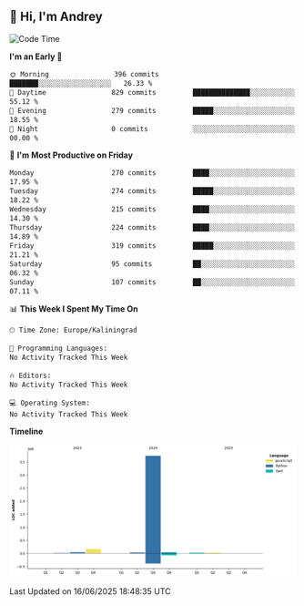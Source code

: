 ## 👋 Hi, I'm Andrey

<!--START_SECTION:waka-->
![Code Time](http://img.shields.io/badge/Code%20Time-874%20hrs%2027%20mins-blue)

**I'm an Early 🐤** 

```text
🌞 Morning                396 commits         ███████░░░░░░░░░░░░░░░░░░   26.33 % 
🌆 Daytime                829 commits         ██████████████░░░░░░░░░░░   55.12 % 
🌃 Evening                279 commits         █████░░░░░░░░░░░░░░░░░░░░   18.55 % 
🌙 Night                  0 commits           ░░░░░░░░░░░░░░░░░░░░░░░░░   00.00 % 
```
📅 **I'm Most Productive on Friday** 

```text
Monday                   270 commits         ████░░░░░░░░░░░░░░░░░░░░░   17.95 % 
Tuesday                  274 commits         █████░░░░░░░░░░░░░░░░░░░░   18.22 % 
Wednesday                215 commits         ████░░░░░░░░░░░░░░░░░░░░░   14.30 % 
Thursday                 224 commits         ████░░░░░░░░░░░░░░░░░░░░░   14.89 % 
Friday                   319 commits         █████░░░░░░░░░░░░░░░░░░░░   21.21 % 
Saturday                 95 commits          ██░░░░░░░░░░░░░░░░░░░░░░░   06.32 % 
Sunday                   107 commits         ██░░░░░░░░░░░░░░░░░░░░░░░   07.11 % 
```


📊 **This Week I Spent My Time On** 

```text
🕑︎ Time Zone: Europe/Kaliningrad

💬 Programming Languages: 
No Activity Tracked This Week

🔥 Editors: 
No Activity Tracked This Week

💻 Operating System: 
No Activity Tracked This Week
```

**Timeline**

![Lines of Code chart](https://raw.githubusercontent.com/Mist3s/Mist3s/main/assets/bar_graph.png)


 Last Updated on 16/06/2025 18:48:35 UTC
<!--END_SECTION:waka-->

